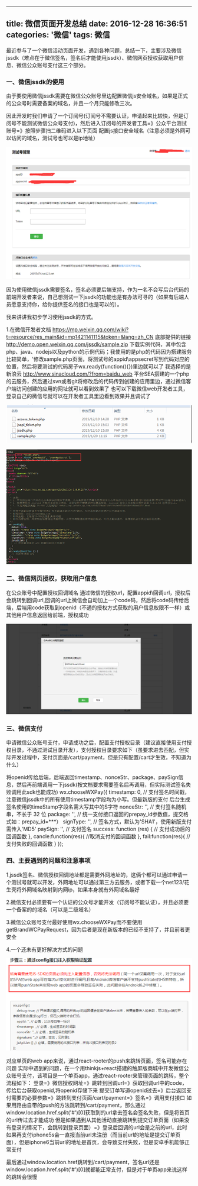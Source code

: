 
---
title: 微信页面开发总结
date: 2016-12-28 16:36:51
categories: '微信'
tags: 微信
---

最近参与了一个微信活动页面开发，遇到各种问题，总结一下，主要涉及微信jssdk（难点在于微信签名，签名后才能使用jssdk）、微信网页授权获取用户信息、微信公众账号支付这三个部分。

### 一、微信jssdk的使用
由于要使用微信jssdk需要在微信公众账号里边配置微信js安全域名，如果是正式的公众号时需要备案的域名，并且一个月只能修改三次。

因此开发时我们申请了一个订阅号(订阅号不需要认证，申请起来比较快，但是订阅号不能测试微信公众号支付)，然后进入订阅号的开发者工具=》公众平台测试账号=》按照步骤扫二维码进入以下页面
 配置js接口安全域名（注意必须是外网可以访问的域名，测试号也可以是ip地址）

![Paste_Image.png](/images/微信页面开发总结-img/1.png)

因为使用微信jssdk需要签名，签名必须要后端支持，作为一名不会写后台代码的前端开发者来说，自己想测试一下jssdk的功能也是有办法可寻的（如果有后端人员愿意支持你，给你提供签名的接口也是可以的）。
     
我来讲讲我初步学习使用jssdk的方式。
     
1.在微信开发者文档
https://mp.weixin.qq.com/wiki?t=resource/res_main&id=mp1421141115&token=&lang=zh_CN 
底部提供的链接
http://demo.open.weixin.qq.com/jssdk/sample.zip
下载实例代码，其中包含php、java、nodejs以及python的示例代码；我使用的是php的代码因为搭建服务比较简单，'修改sample.php页面，将测试号的appid\appsecret写到代码对应的位置，然后将要测试的代码房子wx.ready(function(){})里边就可以了
我选择的是新浪云
http://www.sinacloud.com/?from=baidu_web
平台SEA搭建的一个php的云服务，然后通过svn或者git将修改后的代码传到创建的应用里边，通过微信客户端访问创建的应用的网址就可以看到效果了
也可以下载微信web开发者工具，登录自己的微信号就可以在开发者工具里边看到效果并且调试了

![Paste_Image.png](/images/微信页面开发总结-img/2.png)


![Paste_Image.png](/images/微信页面开发总结-img/3.png)

### 二、微信网页授权，获取用户信息
 在公众账号中配置授权回调域名
通过微信的授权url，配置appid\回调url，授权后会跳转到回调url,回调的url上微信会自动加上一个code码，然后将code码传给后端，后端用code获取到openid（不通的授权方式获取的用户信息权限不一样）或其他用户信息返回给前端，授权成功

![Paste_Image.png](/images/微信页面开发总结-img/4.png)


### 三、微信支付

申请微信公众账号支付，申请成功之后，配置支付授权目录（建议直接使用支付授权目录，不通过测试目录开发），支付授权目录要求如下（虽要求进去匹配，但实际开发过程中，支付页面是/cart/payment，但是只有配置/cart才生效，不知道为什么）

将openid传给后端，后端返回timestamp、nonceStr、package、paySign信息，然后再前端调用一下jssdk(按文档要求需要签名后再调用，但实际测试签名失败调用此sdk也能成功)
    wx.chooseWXPay({
    timestamp: 0, // 支付签名时间戳，注意微信jssdk中的所有使用timestamp字段均为小写。但最新版的支付             后台生成签名使用的timeStamp字段名需大写其中的S字符
    nonceStr: '', // 支付签名随机串，不长于 32 位
    package: '', // 统一支付接口返回的prepay_id参数值，提交格式如：prepay_id=***）
    signType: '', // 签名方式，默认为'SHA1'，使用新版支付需传入'MD5'
    paySign: '', // 支付签名
    success: function (res) {
        // 支付成功后的回调函数
    },
     cancle:function(res){
          //取消支付的回调函数
     },
     fail:function(res){
          //支付失败的回调函数
     }
});

### 四、主要遇到的问题和注意事项

1.jssdk签名、微信授权回调地址都是需要外网地址的，这俩个都可以通过申请一个测试号就可以开发，外网地址可以通过第三方云服务，或者下载一个net123/花生壳将外网域名映射到内网ip，如果本身就有外网域名最好
          
2.微信支付必须要有一个认证的公众号才能开发（订阅号不能认证），并且必须要一个备案的的域名（可以是二级域名）

3.微信公众账号支付最好使用wx.chooseWXPay而不要使用 getBrandWCPayRequest，因为后者是现在新版本的已经不支持了，并且前者更安全

4.一个还未有更好解决方式的问题

![Paste_Image.png](/images/微信页面开发总结-img/5.png)

 对应单页的web app来说，通过react-rooter的push来跳转页面，签名可能存在问题
 实际中遇到的问题，在一个用thinkjs+react搭建的触屏版商城中开发微信公众账号支付，该项目是一个单页app，通过react-rooter来管理页面的跳转，整个流程如下：
     登录=》微信授权网址=》跳转到回调url=》获取回调url中的code，传给后台获取openid,将openid存储下来
     提交订单写道openid过去=》后台返回支付需要的必要参数=》跳转到支付页面/cart/payment=》签名=》调用支付接口
     如果用路由自带的push的方法跳转到/cart/payment，那么通过window.location.href.split('#')[0]获取到的url拿去签名会签名失败，但是将首页的url传过去才能成功
     但是如果遇到从其他活动直接跳转到提交订单页面（如果没有登录的情况下，会跳转到登录页面）=》登录后回调的url会是之前的url，此时如果再支付iphone5s会一直报当前url未注册（而当前url的地址是提交订单页面），但是iphone6当前url的地址是首页，会导致支付失败，但是安卓手机能够正常支付

最后通过window.location.href跳转到/cart/payment，签名url还是window.location.href.split('#')[0]就都能正常支付，但是对于单页app来说这样的跳转会很慢
